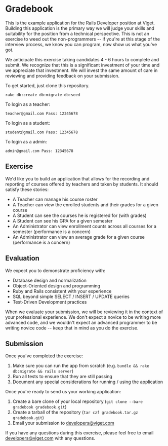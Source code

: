 # Gradebook

This is the example application for the Rails Developer position at Viget. Building this application is the primary way we will judge your skills and suitability for the position from a technical perspective. This is not an exercise to weed out the non-programmers -- if you're at this stage of the interview process, we know you can program, now show us what you've got.

We anticipate this exercise taking candidates 4 - 6 hours to complete and submit. We recognize that this is a significant investment of your time and we appreciate that investment. We will invest the same amount of care in reviewing and providing feedback on your submission.

To get started, just clone this repository.

```rake db:create db:migrate db:seed```

To login as a teacher:

```teacher@gmail.com Pass: 12345678```

To login as a student:

```student@gmail.com Pass: 12345678```

To login as a admin:

```admin@gmail.com Pass: 12345678```

## Exercise

We'd like you to build an application that allows for the recording and reporting of courses offered by teachers and taken by students. It should satisfy these stories:

* A Teacher can manage his course roster
* A Teacher can view the enrolled students and their grades for a given course
* A Student can see the courses he is registered for (with grades)
* A Student can see his GPA for a given semester
* An Administrator can view enrollment counts across all courses for a semester (performance is a concern)
* An Administrator can view an average grade for a given course (performance is a concern)

## Evaluation

We expect you to demonstrate proficiency with:

* Database design and normalization
* Object-Oriented design and programming
* Ruby and Rails consistent with your experience
* SQL beyond simple SELECT / INSERT / UPDATE queries
* Test-Driven Development practices

When we evaluate your submission, we will be reviewing it in the context of your professional experience. We don't expect a novice to be writing more advanced code, and we wouldn't expect an advanced programmer to be writing novice code -- keep that in mind as you do the exercise.

## Submission

Once you've completed the exercise:

1. Make sure you can run the app from scratch (e.g. `bundle && rake db:migrate && rails server`)
1. Run all tests to ensure that they are still passing
1. Document any special considerations for running / using the application

Once you're ready to send us your working application:

1. Create a bare clone of your local repository (`git clone --bare gradebook gradebook.git`)
1. Create a tarball of the repository (`tar czf gradebook.tar.gz gradebook.git`)
1. Email your submission to developers@viget.com

If you have any questions during this exercise, please feel free to email developers@viget.com with any questions.
